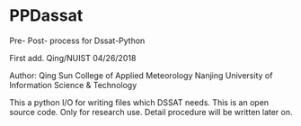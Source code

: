 # PPDassat
Pre- Post- process for Dssat-Python

First add.
Qing/NUIST 04/26/2018

Author: Qing Sun
College of Applied Meteorology
Nanjing University of Information Science & Technology

This a python I/O for writing files which DSSAT needs.
This is an open source code.
Only for research use.
Detail procedure will be written later on.

